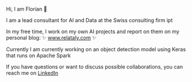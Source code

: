 Hi, I am Florian 👋 

I am a lead consultant for AI and Data at the Swiss consulting firm ipt 

In my free time, I work on my own AI projects and report on them on my personal blog: ✨ www.relataly.com ✨

Currently I am currently working on an object detection model using Keras that runs on Apache Spark

If you have questions or want to discuss possible collaborations, you can reach me on [LinkedIn](https://www.linkedin.com/in/dr-florian-m%C3%BCller-muc/) 
